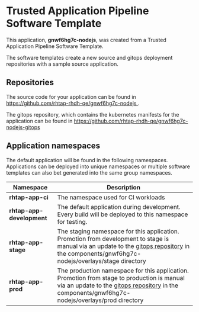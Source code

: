 # Trusted Application Pipeline Software Template

This application, **gnwf6hg7c-nodejs**, was created from a Trusted Application Pipeline Software Template.

The software templates create a new source and gitops deployment repositories with a sample source application. 

## Repositories

The source code for your application can be found in [https://github.com/rhtap-rhdh-qe/gnwf6hg7c-nodejs ](https://github.com/rhtap-rhdh-qe/gnwf6hg7c-nodejs ).
 
The gitops repository, which contains the kubernetes manifests for the application can be found in 
[https://github.com/rhtap-rhdh-qe/gnwf6hg7c-nodejs-gitops ](https://github.com/rhtap-rhdh-qe/gnwf6hg7c-nodejs-gitops ) 

## Application namespaces 

The default application will be found in the following namespaces. Applications can be deployed into unique namespaces or multiple software templates can also bet generated into the same group namespaces.  

|  Namespace   |  Description   |  
| -------- | -------- |
| **rhtap-app-ci** | The namespace used for CI workloads |
| **rhtap-app-development** | The default application during development. Every build will be deployed to this namespace for testing. |
| **rhtap-app-stage** | The staging namespace for this application. Promotion from development to stage is manual via an update to the [gitops repository](https://github.com/rhtap-rhdh-qe/gnwf6hg7c-nodejs-gitops ) in the components/gnwf6hg7c-nodejs/overlays/stage directory |
| **rhtap-app-prod** | The production namespace for this application. Promotion from stage to production is manual via an update to the [gitops repository](https://github.com/rhtap-rhdh-qe/gnwf6hg7c-nodejs-gitops ) in the components/gnwf6hg7c-nodejs/overlays/prod directory |